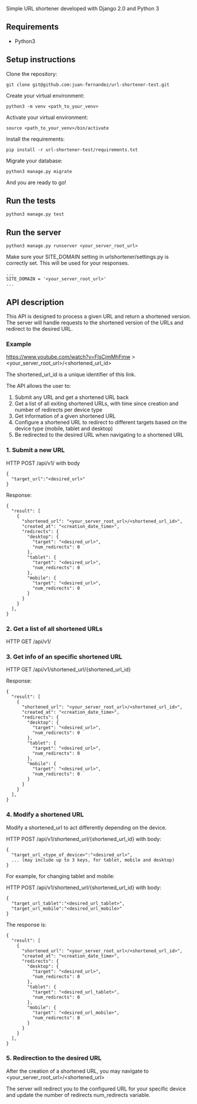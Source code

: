 Simple URL shortener developed with Django 2.0 and Python 3

## Requirements
- Python3


## Setup instructions
Clone the repository:
```
git clone git@github.com:juan-fernandez/url-shortener-test.git
```
Create your virtual environment: 
```
python3 -m venv <path_to_your_venv>
```
Activate your virtual environment:
```
source <path_to_your_venv>/bin/activate
```
Install the requirements: 
```
pip install -r url-shortener-test/requirements.txt
```
Migrate your database:
```
python3 manage.py migrate
```

And you are ready to go! 

## Run the tests
```
python3 manage.py test
```

## Run the server
```
python3 manage.py runserver <your_server_root_url>
```
Make sure your SITE_DOMAIN setting in urlshortener/settings.py is correctly set. This will be used for your responses. 

```
...
SITE_DOMAIN = '<your_server_root_url>'
...
```


## API description 
This API is designed to process a given URL and return a shortened version. The server will handle requests to the shortened version of the URLs and redirect to the desired URL.  

### Example

https://www.youtube.com/watch?v=FlsCjmMhFmw > <your_server_root_url>/<shortened_url_id>

The shortened_url_id is a unique identifier of this link.

The API allows the user to:
1. Submit any URL and get a shortened URL back
2. Get a list of all exiting shortened URLs, with time since creation and number of redirects per device type
3. Get information of a given shortened URL
4. Configure a shortened URL to redirect to different targets based on the device type (mobile, tablet and desktop)
5. Be redirected to the desired URL when navigating to a shortened URL


### 1. Submit a new URL 
HTTP POST /api/v1/ with body
```
{
  "target_url":"<desired_url>"
}
```
Response:
```
{
  "result": [
    {
      "shortened_url": "<your_server_root_url>/<shortened_url_id>",
      "created_at": "<creation_date_time>",
      "redirects": {
        "desktop": {
          "target": "<desired_url>",
          "num_redirects": 0
        },
        "tablet": {
          "target": "<desired_url>",
          "num_redirects": 0
        },
        "mobile": {
          "target": "<desired_url>",
          "num_redirects": 0
        }
      }
    }
  ],
}
```
### 2. Get a list of all shortened URLs
HTTP GET /api/v1/ 

### 3. Get info of an specific shortened URL
HTTP GET /api/v1/shortened_url/{shortened_url_id}

Response:
```
{
  "result": [
    {
      "shortened_url": "<your_server_root_url>/<shortened_url_id>",
      "created_at": "<creation_date_time>",
      "redirects": {
        "desktop": {
          "target": "<desired_url>",
          "num_redirects": 0
        },
        "tablet": {
          "target": "<desired_url>",
          "num_redirects": 0
        },
        "mobile": {
          "target": "<desired_url>",
          "num_redirects": 0
        }
      }
    }
  ],
}
```
### 4. Modify a shortened URL
Modify a shortened_url to act differently depending on the device.

HTTP POST /api/v1/shortened_url/{shortened_url_id} with body:
```
{
  "target_url_<type_of_device>":"<desired_url>",
  ... (may include up to 3 keys, for tablet, mobile and desktop)
}
```
For example, for changing tablet and mobile:

HTTP POST /api/v1/shortened_url/{shortened_url_id} with body:
```
{
  "target_url_tablet":"<desired_url_tablet>",
  "target_url_mobile":"<desired_url_mobile>"
}
```
The response is: 
```
{
  "result": [
    {
      "shortened_url": "<your_server_root_url>/<shortened_url_id>",
      "created_at": "<creation_date_time>",
      "redirects": {
        "desktop": {
          "target": "<desired_url>",
          "num_redirects": 0
        },
        "tablet": {
          "target": "<desired_url_tablet>",
          "num_redirects": 0
        },
        "mobile": {
          "target": "<desired_url_mobile>",
          "num_redirects": 0
        }
      }
    }
  ],
}
```
### 5. Redirection to the desired URL
After the creation of a shortened URL, you may navigate to 
<your_server_root_url>/<shortened_url>

The server will redirect you to the configured URL for your specific device and update the number of redirects num_redirects variable.




